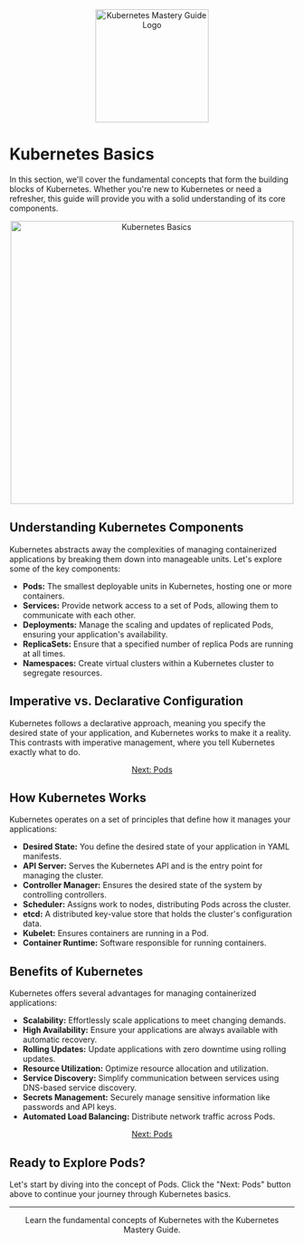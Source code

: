 <div align="center">
  <img src="path/to/your/logo.png" alt="Kubernetes Mastery Guide Logo" width="200">
</div>

# Kubernetes Basics

In this section, we'll cover the fundamental concepts that form the building blocks of Kubernetes. Whether you're new to Kubernetes or need a refresher, this guide will provide you with a solid understanding of its core components.

<div align="center">
  <img src="path/to/k8s-basics.png" alt="Kubernetes Basics" width="500">
</div>

## Understanding Kubernetes Components

Kubernetes abstracts away the complexities of managing containerized applications by breaking them down into manageable units. Let's explore some of the key components:

- **Pods:** The smallest deployable units in Kubernetes, hosting one or more containers.
- **Services:** Provide network access to a set of Pods, allowing them to communicate with each other.
- **Deployments:** Manage the scaling and updates of replicated Pods, ensuring your application's availability.
- **ReplicaSets:** Ensure that a specified number of replica Pods are running at all times.
- **Namespaces:** Create virtual clusters within a Kubernetes cluster to segregate resources.

## Imperative vs. Declarative Configuration

Kubernetes follows a declarative approach, meaning you specify the desired state of your application, and Kubernetes works to make it a reality. This contrasts with imperative management, where you tell Kubernetes exactly what to do.

<div align="center">
  <a href="docs/core-concepts/01-pods.md" class="button">Next: Pods</a>
</div>

## How Kubernetes Works

Kubernetes operates on a set of principles that define how it manages your applications:

- **Desired State:** You define the desired state of your application in YAML manifests.
- **API Server:** Serves the Kubernetes API and is the entry point for managing the cluster.
- **Controller Manager:** Ensures the desired state of the system by controlling controllers.
- **Scheduler:** Assigns work to nodes, distributing Pods across the cluster.
- **etcd:** A distributed key-value store that holds the cluster's configuration data.
- **Kubelet:** Ensures containers are running in a Pod.
- **Container Runtime:** Software responsible for running containers.

## Benefits of Kubernetes

Kubernetes offers several advantages for managing containerized applications:

- **Scalability:** Effortlessly scale applications to meet changing demands.
- **High Availability:** Ensure your applications are always available with automatic recovery.
- **Rolling Updates:** Update applications with zero downtime using rolling updates.
- **Resource Utilization:** Optimize resource allocation and utilization.
- **Service Discovery:** Simplify communication between services using DNS-based service discovery.
- **Secrets Management:** Securely manage sensitive information like passwords and API keys.
- **Automated Load Balancing:** Distribute network traffic across Pods.

<div align="center">
  <a href="docs/core-concepts/01-pods.md" class="button">Next: Pods</a>
</div>

## Ready to Explore Pods?

Let's start by diving into the concept of Pods. Click the "Next: Pods" button above to continue your journey through Kubernetes basics.

---

<div align="center">
  Learn the fundamental concepts of Kubernetes with the Kubernetes Mastery Guide.
</div>
